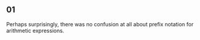 ## 01 

Perhaps surprisingly, there was no confusion at all about prefix notation for
arithmetic expressions.

